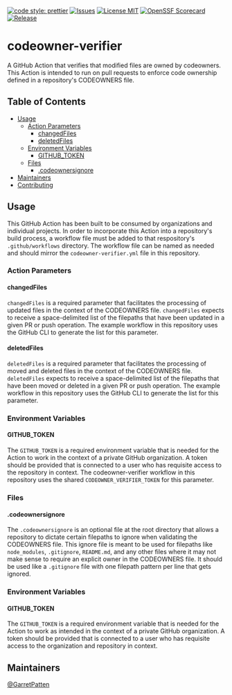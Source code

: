 [![code style: prettier](https://img.shields.io/badge/code_style-prettier-ff69b4.svg?style=flat-square)](https://github.com/prettier/prettier)
[![Issues](https://img.shields.io/github/issues/garretpatten/codeowner-verifier)](https://github.com/garretpatten/codeowner-verifier/issues)
[![License MIT](https://img.shields.io/github/license/garretpatten/codeowner-verifier)](https://github.com/garretpatten/codeowner-verifier/blob/master/LICENSE)
[![OpenSSF Scorecard](https://api.securityscorecards.dev/projects/github.com/garretpatten/codeowner-verifier/badge)](https://securityscorecards.dev/viewer/?uri=github.com/garretpatten/codeowner-verifier)
[![Release](https://img.shields.io/github/v/release/garretpatten/codeowner-verifier)](https://github.com/garretpatten/codeowner-verifier/releases)

# codeowner-verifier
A GitHub Action that verifies that modified files are owned by codeowners. This Action is intended to run on pull requests to enforce code ownership defined in a repository's CODEOWNERS file.

## Table of Contents
- [Usage](#usage)
	- [Action Parameters](#action-parameters)
		- [changedFiles](#changedFiles)
		- [deletedFiles](#deletedFiles)
	- [Environment Variables](#environment-variables)
		- [GITHUB_TOKEN](#GITHUB_TOKEN)
	- [Files](#files)
		- [.codeownersignore](#.codeownersignore)
- [Maintainers](#maintainers)
- [Contributing](#contributing)

## Usage

This GitHub Action has been built to be consumed by organizations and individual projects. In order to incorporate this Action into a repository's build process, a workflow file must be added to that respository's `.github/workflows` directory. The workflow file can be named as needed and should mirror the `codeowner-verifier.yml` file in this repository.

### Action Parameters
#### changedFiles
`changedFiles` is a required parameter that facilitates the processing of updated files in the context of the CODEOWNERS file. `changedFiles` expects to receive a space-delimited list of the filepaths that have been updated in a given PR or push operation. The example workflow in this repository uses the GitHub CLI to generate the list for this parameter.
#### deletedFiles
`deletedFiles` is a required parameter that facilitates the processing of moved and deleted files in the context of the CODEOWNERS file. `deletedFiles` expects to receive a space-delimited list of the filepaths that have been moved or deleted in a given PR or push operation. The example workflow in this repository uses the GitHub CLI to generate the list for this parameter.
### Environment Variables
#### GITHUB_TOKEN
The `GITHUB_TOKEN` is a required environment variable that is needed for the Action to work in the context of a private GitHub organization. A token should be provided that is connected to a user who has requisite access to the repository in context. The codeowner-verifier workflow in this repository uses the shared `CODEOWNER_VERIFIER_TOKEN` for this parameter.
### Files
#### .codeownersignore
The `.codeownersignore` is an optional file at the root directory that allows a repository to dictate certain filepaths to ignore when validating the CODEOWNERS file. This ignore file is meant to be used for filepaths like `node_modules`, `.gitignore`, `README.md`, and any other files where it may not make sense to require an explicit owner in the CODEOWNERS file. It should be used like a `.gitignore` file with one filepath pattern per line that gets ignored.

### Environment Variables

#### GITHUB_TOKEN

The `GITHUB_TOKEN` is a required environment variable that is needed for the Action to work as intended in the context of a private GitHub organization. A token should be provided that is connected to a user who has requisite access to the organization and repository in context.

## Maintainers

[@GarretPatten](https://github.com/garretpatten)
